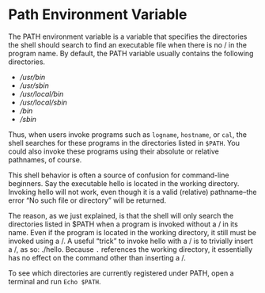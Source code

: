 # Path Environment Variable

The PATH environment variable is a variable that specifies the directories the shell should search to find an executable file when there is no / in the program name. By default, the PATH variable usually contains the following directories.

* _/usr/bin_
* _/usr/sbin_
* _/usr/local/bin_
* _/usr/local/sbin_
* _/bin_
* _/sbin_

Thus, when users invoke programs such as `logname`, `hostname`, or `cal`, the shell searches for these programs in the directories listed in `$PATH`. You could also invoke these programs using their absolute or relative pathnames, of course.&#x20;

This shell behavior is often a source of confusion for command-line beginners. Say the executable hello is located in the working directory. Invoking hello will not work, even though it is a valid (relative) pathname–the error “No such file or directory” will be returned.&#x20;

The reason, as we just explained, is that the shell will only search the directories listed in $PATH when a program is invoked without a / in its name. Even if the program is located in the working directory, it still must be invoked using a /. A useful “trick” to invoke hello with a / is to trivially insert a /, as so: ./hello. Because `.` references the working directory, it essentially has no effect on the command other than inserting a /.&#x20;

To see which directories are currently registered under PATH, open a terminal and run `Echo $PATH`.&#x20;
